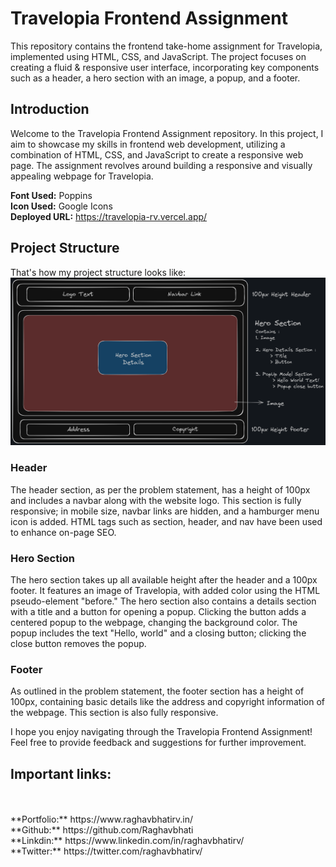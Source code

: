 # Travelopia Frontend Assignment

This repository contains the frontend take-home assignment for Travelopia, implemented using HTML, CSS, and JavaScript. The project focuses on creating a fluid & responsive user interface, incorporating key components such as a header, a hero section with an image, a popup, and a footer.

## Introduction

Welcome to the Travelopia Frontend Assignment repository. In this project, I aim to showcase my skills in frontend web development, utilizing a combination of HTML, CSS, and JavaScript to create a responsive web page. The assignment revolves around building a responsive and visually appealing webpage for Travelopia.

**Font Used:** Poppins
<br>
**Icon Used:** Google Icons
<br>
**Deployed URL:** https://travelopia-rv.vercel.app/

## Project Structure
That's how my project structure looks like:
![Project_Structue](./Readme%20Image/Structure.png)


### Header

The header section, as per the problem statement, has a height of 100px and includes a navbar along with the website logo. This section is fully responsive; in mobile size, navbar links are hidden, and a hamburger menu icon is added. HTML tags such as section, header, and nav have been used to enhance on-page SEO.

### Hero Section

The hero section takes up all available height after the header and a 100px footer. It features an image of Travelopia, with added color using the HTML pseudo-element "before." The hero section also contains a details section with a title and a button for opening a popup. Clicking the button adds a centered popup to the webpage, changing the background color. The popup includes the text "Hello, world" and a closing button; clicking the close button removes the popup.

### Footer

As outlined in the problem statement, the footer section has a height of 100px, containing basic details like the address and copyright information of the webpage. This section is also fully responsive.

I hope you enjoy navigating through the Travelopia Frontend Assignment! Feel free to provide feedback and suggestions for further improvement.

## Important links:
<br>
<br>
**Portfolio:** https://www.raghavbhatirv.in/
<br>
**Github:** https://github.com/Raghavbhati
<br>
**Linkdin:** https://www.linkedin.com/in/raghavbhatirv/
<br>
**Twitter:** https://twitter.com/raghavbhatirv/
